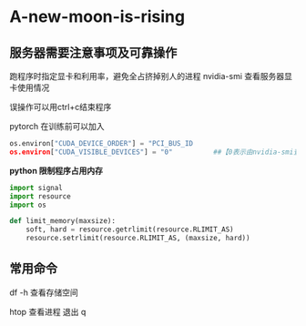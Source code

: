 # A-new-moon-is-rising
## 服务器需要注意事项及可靠操作

跑程序时指定显卡和利用率，避免全占挤掉别人的进程
nvidia-smi 查看服务器显卡使用情况

误操作可以用ctrl+c结束程序

pytorch 在训练前可以加入
```python 
os.environ["CUDA_DEVICE_ORDER"] = "PCI_BUS_ID
os.environ["CUDA_VISIBLE_DEVICES"] = "0"          ##【0表示由nvidia-smi查得可用的gpu序号】
```
**python 限制程序占用内存**

```python
import signal
import resource
import os

def limit_memory(maxsize):
    soft, hard = resource.getrlimit(resource.RLIMIT_AS)    
    resource.setrlimit(resource.RLIMIT_AS, (maxsize, hard)) 
 ```

## 常用命令

df -h 查看存储空间

htop 查看进程  退出 q
